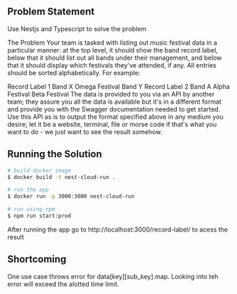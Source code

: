 ## Problem Statement
Use Nestjs and Typescript to solve the problem 

The Problem
Your team is tasked with listing out music festival data in a particular manner: at the top level, it should show the band record label, below that it should list out all bands under their management, and below that it should display which festivals they've attended, if any. All entries should be sorted alphabetically.
For example:

Record Label 1
Band X
Omega Festival
Band Y
Record Label 2
Band A
Alpha Festival
Beta Festival
The data is provided to you via an API by another team; they assure you all the data is available but it's in a different format and provide you with the Swagger documentation needed to get started.
Use this API as is to output the format specified above in any medium you desire; let it be a website, terminal, file or morse code if that's what you want to do - we just want to see the result somehow.

## Running the Solution

```bash
# build docker image
$ docker build -t nest-cloud-run .

# run the app
$ docker run -p 3000:3000 nest-cloud-run
```

```bash
# run using npm
$ npm run start:prod
```

After running the app go to http://localhost:3000/record-label/ to acess the result

## Shortcoming
One use case throws error for  data[key][sub_key].map. Looking into teh error will exceed the alotted time limit.